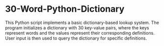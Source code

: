 # 30-Word-Python-Dictionary
This Python script implements a basic dictionary-based lookup system.  The program initializes a dictionary with 30 key-value pairs, where the keys represent words and the values represent their corresponding definitions.  User input is then used to query the dictionary for specific definitions.
